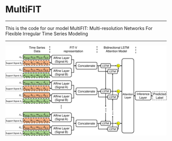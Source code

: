 # MultiFIT
------------
This is the code for our model MultiFIT: Multi-resolution Networks For Flexible Irregular Time Series Modeling

-------------

<img src="https://github.com/Information-Fusion-Lab-Umass/MultiFIT/blob/master/FIT_V.pdf?raw=true">
